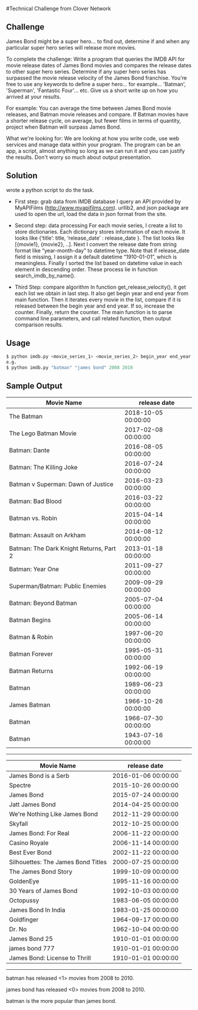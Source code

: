 #Technical Challenge from Clover Network
## Challenge
James Bond might be a super hero... to find out, determine if and when any particular super hero series will release more movies.

To complete the challenge: Write a program that queries the IMDB API for movie release dates of James Bond movies and compares the release dates to other super hero series. Determine if any super hero series has surpassed the movie release velocity of the James Bond franchise. You're free to use any keywords to define a super hero... for example... 'Batman', 'Superman', 'Fantastic Four'... etc.
Give us a short write up on how you arrived at your results.

For example: You can average the time between James Bond movie releases, and Batman movie releases and compare. If Batman movies have a shorter release cycle, on average, but fewer films in terms of quantity, project when Batman will surpass James Bond.

What we're looking for: We are looking at how you write code, use web services and manage data within your program. The program can be an app, a script, almost anything so long as we can run it and you can justify the results. Don't worry so much about output presentation.


## Solution
wrote a python script to do the task.
* First step: grab data from IMDB database
I query an API provided by MyAPIFilms (http://www.myapifilms.com). urllib2, and json package are used to open the url, load the data in json format from the site.
* Second step: data processing
For each movie series, I create a list to store dictionaries. Each dictionary stores information of each movie. It looks like {‘title’: title, ‘release_date’ : release_date }. The list looks like [{movie1}, {movie2}, ..]. Next I convert the release date from string format like “year-month-day” to datetime type. Note that if release_date field is missing, I assign it a default datetime “1910-01-01”, which is meaningless. Finally I sorted the list based on datetime value in each element in descending order. These process lie in function search_imdb_by_name().

* Third Step: compare algorithm
In function get_release_velocity(), it get each list we obtain in last step. It also get begin year and end year from main function. Then it iterates every movie in the list, compare if it is released between the begin year and end year. If so, increase the counter. Finally, return the counter. The main function is to parse command line parameters, and call related function, then output comparison results.

## Usage
``` python
$ python imdb.py <movie_series_1> <movie_series_2> begin_year end_year
e.g.
$ python imdb.py "batman" "james bond" 2008 2010
```
## Sample Output
Movie Name | release date 
--- | ---
The Batman | 2018-10-05 00:00:00
The Lego Batman Movie | 2017-02-08 00:00:00
Batman: Dante | 2016-08-05 00:00:00
Batman: The Killing Joke | 2016-07-24 00:00:00
Batman v Superman: Dawn of Justice | 2016-03-23 00:00:00
Batman: Bad Blood | 2016-03-22 00:00:00
Batman vs. Robin | 2015-04-14 00:00:00
Batman: Assault on Arkham | 2014-08-12 00:00:00
Batman: The Dark Knight Returns, Part 2 | 2013-01-18 00:00:00
Batman: Year One | 2011-09-27 00:00:00
Superman/Batman: Public Enemies | 2009-09-29 00:00:00
Batman: Beyond Batman|2005-07-04 00:00:00
Batman Begins|2005-06-14 00:00:00
Batman & Robin|1997-06-20 00:00:00
Batman Forever|1995-05-31 00:00:00
Batman Returns|1992-06-19 00:00:00
Batman|1989-06-23 00:00:00
James Batman|1966-10-26 00:00:00
Batman|1966-07-30 00:00:00
Batman|1943-07-16 00:00:00
****************************************************************************************************

Movie Name | release date 
--- | ---
James Bond is a Serb|2016-01-06 00:00:00
Spectre|2015-10-26 00:00:00
James Bond |2015-07-24 00:00:00
Jatt James Bond|2014-04-25 00:00:00
We're Nothing Like James Bond|2012-11-29 00:00:00
Skyfall|2012-10-25 00:00:00
James Bond: For Real|2006-11-22 00:00:00
Casino Royale|2006-11-14 00:00:00
Best Ever Bond|2002-11-22 00:00:00
Silhouettes: The James Bond Titles|2000-07-25 00:00:00
The James Bond Story|1999-10-09 00:00:00
GoldenEye|1995-11-16 00:00:00
30 Years of James Bond|1992-10-03 00:00:00
Octopussy|1983-06-05 00:00:00
James Bond In India|1983-01-25 00:00:00
Goldfinger|1964-09-17 00:00:00
Dr. No |1962-10-04 00:00:00
James Bond 25|1910-01-01 00:00:00
james bond 777|1910-01-01 00:00:00
James Bond: License to Thrill|1910-01-01 00:00:00
****************************************************************************************************


batman has released <1> movies from 2008 to 2010.

james bond has released <0> movies from 2008 to 2010.

batman is the more popular than james bond.



